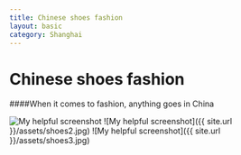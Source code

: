 ```yaml
---
title: Chinese shoes fashion
layout: basic
category: Shanghai
---
```



Chinese shoes fashion
=======================

####When it comes to fashion, anything goes in China

![My helpful screenshot](http://res.cloudinary.com/djfwqxjdx/image/upload/v1412515792/shoes1_ffgeft.jpg)
![My helpful screenshot]({{ site.url }}/assets/shoes2.jpg)
![My helpful screenshot]({{ site.url }}/assets/shoes3.jpg)



